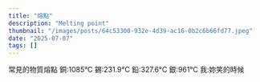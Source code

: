 ```yaml
---
title: "熔點"
description: "Melting point"
thumbnail: "/images/posts/64c53300-932e-4d39-ac16-0b2c6b66fd77.jpeg"
date: "2025-07-07"
tags: []
---
```


常見的物質熔點
銅:1085°C
錫:231.9°C
鉛:327.6°C
銀:961°C
我:妳笑的時候

